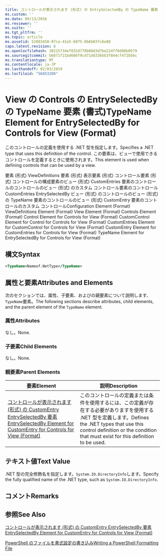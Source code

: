```yaml
---
title: コントロールが表示されます (形式) の EntrySelectedBy の TypeName 要素 |Microsoft Docs
ms.custom: ''
ms.date: 09/13/2016
ms.reviewer: ''
ms.suite: ''
ms.tgt_pltfrm: ''
ms.topic: article
ms.assetid: 52003450-07ca-41e5-b075-8b6b03fc6e88
caps.latest.revision: 6
ms.openlocfilehash: 30215734ef832d778b08d3d7be224ff8d88b0579
ms.sourcegitcommit: b6871f21bd666f9cd71dd336bb3f844cf472b56c
ms.translationtype: MT
ms.contentlocale: ja-JP
ms.lasthandoff: 02/03/2019
ms.locfileid: "56853208"
---
```

# <a name="typename-element-for-entryselectedby-for-controls-for-view-format"></a><span data-ttu-id="cc5e3-102">View の Controls の EntrySelectedBy の TypeName 要素 (書式)</span><span class="sxs-lookup"><span data-stu-id="cc5e3-102">TypeName Element for EntrySelectedBy for Controls for View (Format)</span></span>

<span data-ttu-id="cc5e3-103">このコントロールの定義を使用する .NET 型を指定します。</span><span class="sxs-lookup"><span data-stu-id="cc5e3-103">Specifies a .NET type that uses this definition of the control.</span></span> <span data-ttu-id="cc5e3-104">この要素は、ビューで使用できるコントロールを定義するときに使用されます。</span><span class="sxs-lookup"><span data-stu-id="cc5e3-104">This element is used when defining controls that can be used by a view.</span></span>

<span data-ttu-id="cc5e3-105">要素 (形式) ViewDefinitions 要素 (形式) 表示要素 (形式) コントロール要素 (形式) コントロールの構成要素のビュー (形式) CustomEntries 要素のコントロールのコントロールのビュー (形式) のカスタム コントロール要素のコントロールCustomEntries EntrySelectedBy ビュー (形式) のコントロールのビュー (形式) の TypeName 要素のコントロールのビュー (形式) CustomEntry 要素のコントロールのカスタム コントロール</span><span class="sxs-lookup"><span data-stu-id="cc5e3-105">Configuration Element (Format) ViewDefinitions Element (Format) View Element (Format) Controls Element (Format) Control Element for Controls for View (Format) CustomControl Element for Control for Controls for View (Format) CustomEntries Element for CustomControl for Controls for View (Format) CustomEntry Element for CustomEntries for Controls for View (Format) TypeName Element for EntrySelectedBy for Controls for View (Format)</span></span>

## <a name="syntax"></a><span data-ttu-id="cc5e3-106">構文</span><span class="sxs-lookup"><span data-stu-id="cc5e3-106">Syntax</span></span>

```xml
<TypeName>Nameof.NetType</TypeName>

```

## <a name="attributes-and-elements"></a><span data-ttu-id="cc5e3-107">属性と要素</span><span class="sxs-lookup"><span data-stu-id="cc5e3-107">Attributes and Elements</span></span>

<span data-ttu-id="cc5e3-108">次のセクションでは、属性、子要素、およびの親要素について説明します、`TypeName`要素。</span><span class="sxs-lookup"><span data-stu-id="cc5e3-108">The following sections describe attributes, child elements, and the parent element of the `TypeName` element.</span></span>

### <a name="attributes"></a><span data-ttu-id="cc5e3-109">属性</span><span class="sxs-lookup"><span data-stu-id="cc5e3-109">Attributes</span></span>

<span data-ttu-id="cc5e3-110">なし。</span><span class="sxs-lookup"><span data-stu-id="cc5e3-110">None.</span></span>

### <a name="child-elements"></a><span data-ttu-id="cc5e3-111">子要素</span><span class="sxs-lookup"><span data-stu-id="cc5e3-111">Child Elements</span></span>

<span data-ttu-id="cc5e3-112">なし。</span><span class="sxs-lookup"><span data-stu-id="cc5e3-112">None.</span></span>

### <a name="parent-elements"></a><span data-ttu-id="cc5e3-113">親要素</span><span class="sxs-lookup"><span data-stu-id="cc5e3-113">Parent Elements</span></span>

|<span data-ttu-id="cc5e3-114">要素</span><span class="sxs-lookup"><span data-stu-id="cc5e3-114">Element</span></span>|<span data-ttu-id="cc5e3-115">説明</span><span class="sxs-lookup"><span data-stu-id="cc5e3-115">Description</span></span>|
|-------------|-----------------|
|[<span data-ttu-id="cc5e3-116">コントロールが表示されます (形式) の CustomEntry EntrySelectedBy 要素</span><span class="sxs-lookup"><span data-stu-id="cc5e3-116">EntrySelectedBy Element for CustomEntry for Controls for View (Format)</span></span>](./entryselectedby-element-for-customentry-for-controls-for-view-format.md)|<span data-ttu-id="cc5e3-117">このコントロールの定義または条件を使用するには、この定義が存在する必要がありますを使用する .NET 型を定義します。</span><span class="sxs-lookup"><span data-stu-id="cc5e3-117">Defines the .NET types that use this control definition or the condition that must exist for this definition to be used.</span></span>|

## <a name="text-value"></a><span data-ttu-id="cc5e3-118">テキスト値</span><span class="sxs-lookup"><span data-stu-id="cc5e3-118">Text Value</span></span>

<span data-ttu-id="cc5e3-119">.NET 型の完全修飾名を指定します。`System.IO.DirectoryInfo`します。</span><span class="sxs-lookup"><span data-stu-id="cc5e3-119">Specify the fully qualified name of the .NET type, such as `System.IO.DirectoryInfo`.</span></span>

## <a name="remarks"></a><span data-ttu-id="cc5e3-120">コメント</span><span class="sxs-lookup"><span data-stu-id="cc5e3-120">Remarks</span></span>

## <a name="see-also"></a><span data-ttu-id="cc5e3-121">参照</span><span class="sxs-lookup"><span data-stu-id="cc5e3-121">See Also</span></span>

[<span data-ttu-id="cc5e3-122">コントロールが表示されます (形式) の CustomEntry EntrySelectedBy 要素</span><span class="sxs-lookup"><span data-stu-id="cc5e3-122">EntrySelectedBy Element for CustomEntry for Controls for View (Format)</span></span>](./entryselectedby-element-for-customentry-for-controls-for-view-format.md)

[<span data-ttu-id="cc5e3-123">PowerShell のファイルを書式設定の書き込み</span><span class="sxs-lookup"><span data-stu-id="cc5e3-123">Writing a PowerShell Formatting File</span></span>](./writing-a-powershell-formatting-file.md)
